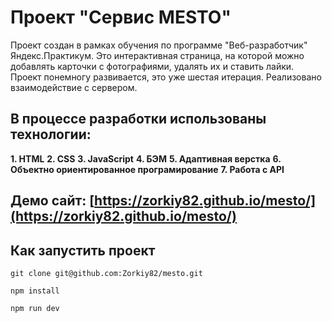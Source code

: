 # Проект "Сервис MESTO"

Проект создан в рамках обучения по программе "Веб-разработчик" Яндекс.Практикум.
Это интерактивная страница, на которой можно добавлять карточки с фотографиями, удалять их и ставить лайки.
Проект понемногу развивается, это уже шестая итерация. Реализовано взаимодействие с сервером.

## В процессе разработки использованы технологии:

__1. HTML__
__2. CSS__
__3. JavaScript__
__4. БЭМ__
__5. Адаптивная верстка__
__6. Объектно ориентированное програмирование__
__7. Работа с API__

## Демо сайт: [https://zorkiy82.github.io/mesto/](https://zorkiy82.github.io/mesto/)

## Как запустить проект
`git clone git@github.com:Zorkiy82/mesto.git`

`npm install`

`npm run dev`
